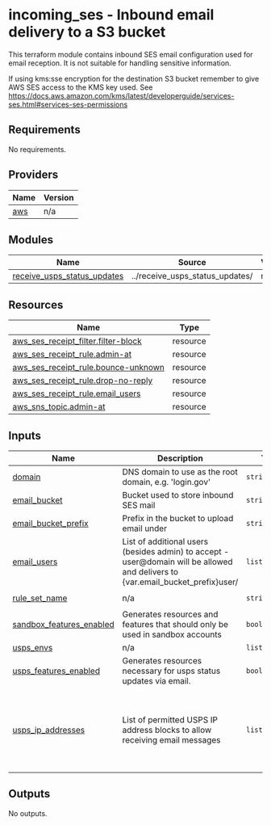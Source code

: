 # incoming_ses - Inbound email delivery to a S3 bucket

This terraform module contains inbound SES email configuration used for
email reception.   It is not suitable for handling sensitive
information.

If using kms:sse encryption for the destination S3 bucket remember
to give AWS SES access to the KMS key used.  See
 https://docs.aws.amazon.com/kms/latest/developerguide/services-ses.html#services-ses-permissions
 
<!-- BEGIN_TF_DOCS -->
## Requirements

No requirements.

## Providers

| Name | Version |
|------|---------|
| <a name="provider_aws"></a> [aws](#provider\_aws) | n/a |

## Modules

| Name | Source | Version |
|------|--------|---------|
| <a name="module_receive_usps_status_updates"></a> [receive\_usps\_status\_updates](#module\_receive\_usps\_status\_updates) | ../receive_usps_status_updates/ | n/a |

## Resources

| Name | Type |
|------|------|
| [aws_ses_receipt_filter.filter-block](https://registry.terraform.io/providers/hashicorp/aws/latest/docs/resources/ses_receipt_filter) | resource |
| [aws_ses_receipt_rule.admin-at](https://registry.terraform.io/providers/hashicorp/aws/latest/docs/resources/ses_receipt_rule) | resource |
| [aws_ses_receipt_rule.bounce-unknown](https://registry.terraform.io/providers/hashicorp/aws/latest/docs/resources/ses_receipt_rule) | resource |
| [aws_ses_receipt_rule.drop-no-reply](https://registry.terraform.io/providers/hashicorp/aws/latest/docs/resources/ses_receipt_rule) | resource |
| [aws_ses_receipt_rule.email_users](https://registry.terraform.io/providers/hashicorp/aws/latest/docs/resources/ses_receipt_rule) | resource |
| [aws_sns_topic.admin-at](https://registry.terraform.io/providers/hashicorp/aws/latest/docs/resources/sns_topic) | resource |

## Inputs

| Name | Description | Type | Default | Required |
|------|-------------|------|---------|:--------:|
| <a name="input_domain"></a> [domain](#input\_domain) | DNS domain to use as the root domain, e.g. 'login.gov' | `string` | n/a | yes |
| <a name="input_email_bucket"></a> [email\_bucket](#input\_email\_bucket) | Bucket used to store inbound SES mail | `string` | n/a | yes |
| <a name="input_email_bucket_prefix"></a> [email\_bucket\_prefix](#input\_email\_bucket\_prefix) | Prefix in the bucket to upload email under | `string` | `"inbound/"` | no |
| <a name="input_email_users"></a> [email\_users](#input\_email\_users) | List of additional users (besides admin) to accept - user@domain will be allowed and delivers to {var.email\_bucket\_prefix}user/ | `list(string)` | `[]` | no |
| <a name="input_rule_set_name"></a> [rule\_set\_name](#input\_rule\_set\_name) | n/a | `string` | `"default-rule-set"` | no |
| <a name="input_sandbox_features_enabled"></a> [sandbox\_features\_enabled](#input\_sandbox\_features\_enabled) | Generates resources and features that should only be used in sandbox accounts | `bool` | `false` | no |
| <a name="input_usps_envs"></a> [usps\_envs](#input\_usps\_envs) | n/a | `list(string)` | `[]` | no |
| <a name="input_usps_features_enabled"></a> [usps\_features\_enabled](#input\_usps\_features\_enabled) | Generates resources necessary for usps status updates via email. | `bool` | `false` | no |
| <a name="input_usps_ip_addresses"></a> [usps\_ip\_addresses](#input\_usps\_ip\_addresses) | List of permitted USPS IP address blocks to allow receiving email messages | `list(string)` | <pre>[<br>  "56.0.84.0/24",<br>  "56.0.86.0/24",<br>  "56.0.103.0/24",<br>  "56.0.143.0/24",<br>  "56.0.146.0/24"<br>]</pre> | no |

## Outputs

No outputs.
<!-- END_TF_DOCS -->
